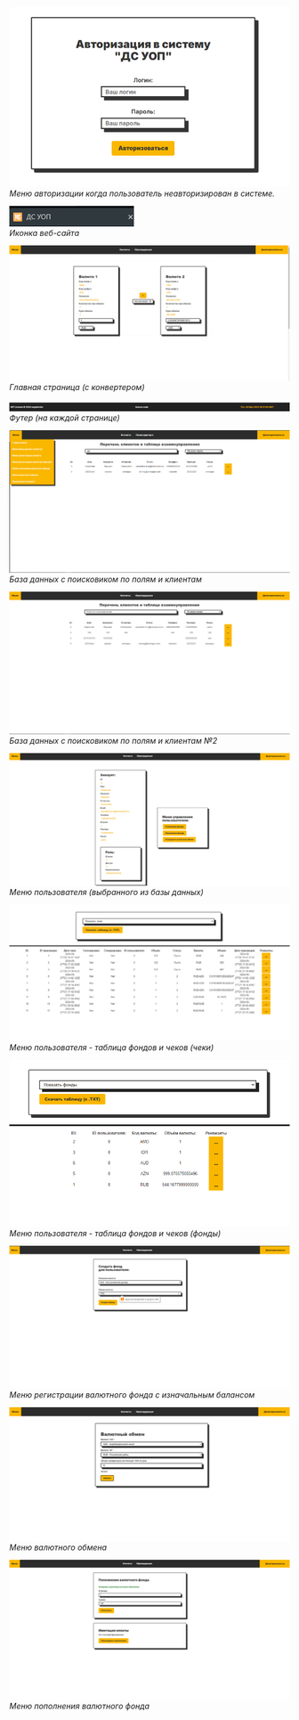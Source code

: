 ![image01](./docs/sketchbook/image.png)
*Меню авторизации когда пользователь неавторизирован в системе.*

![image02](./docs/sketchbook/image%20(1).png)\
*Иконка веб-сайта*

![image03](./docs/sketchbook/image%20(2).png)\
*Главная страница (с конвертером)*

![image04](./docs/sketchbook/image%20(3).png)\
*Футер (на каждой странице)*

![image05](./docs/sketchbook/image%20(5).png)\
*База данных с поисковиком по полям и клиентам*

![image06](./docs/sketchbook/image%20(6).png)\
*База данных с поисковиком по полям и клиентам №2*

![image07](./docs/sketchbook/image%20(7).png)\
*Меню пользователя (выбранного из базы данных)*

![image08](./docs/sketchbook/image%20(8).png)\
*Меню пользователя - таблица фондов и чеков (чеки)*

![image09](./docs/sketchbook/image%20(9).png)
*Меню пользователя - таблица фондов и чеков (фонды)*

![image10](./docs/sketchbook/image%20(10).png)
*Меню регистрации валютного фонда с изначальным балансом*

![image11](./docs/sketchbook/image%20(11).png)
*Меню валютного обмена*

![image12](./docs/sketchbook/image%20(12).png)
*Меню пополнения валютного фонда*
